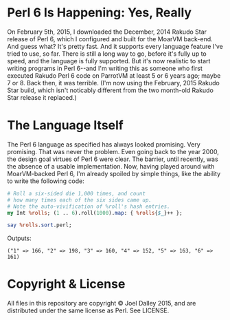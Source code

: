 Perl 6 Is Happening: Yes, Really
================================

On February 5th, 2015, I downloaded the December, 2014 Rakudo Star release of Perl 6, which I configured and built for the MoarVM back-end. And guess what? It's pretty fast. And it supports every language feature I've tried to use, so far. There is still a long way to go, before it's fully up to speed, and the language is fully supported. But it's now realistic to start writing programs in Perl 6--and I'm writing this as someone who first executed Rakudo Perl 6 code on ParrotVM at least 5 or 6 years ago; maybe 7 or 8. Back then, it was terrible. (I'm now using the February, 2015 Rakudo Star build, which isn't noticably different from the two month-old Rakudo Star release it replaced.)

The Language Itself
===================

The Perl 6 language as specified has always looked promising. Very promising. That was never the problem. Even going back to the year 2000, the design goal virtues of Perl 6 were clear. The barrier, until recently, was the absence of a usable implementation. Now, having played around with MoarVM-backed Perl 6, I'm already spoiled by simple things, like the ability to write the following code:

```perl
# Roll a six-sided die 1,000 times, and count
# how many times each of the six sides came up.
# Note the auto-vivification of %roll's hash entries.
my Int %rolls; (1 .. 6).roll(1000).map: { %rolls{$_}++ };

say %rolls.sort.perl;
```

Outputs:

```
("1" => 166, "2" => 198, "3" => 160, "4" => 152, "5" => 163, "6" => 161)
```


Copyright & License
===================

All files in this repository are copyright &copy; Joel Dalley 2015,
and are distributed under the same license as Perl. See LICENSE.
